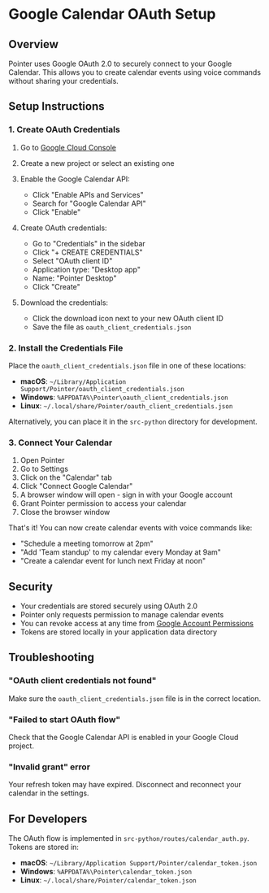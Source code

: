 # Google Calendar OAuth Setup

## Overview

Pointer uses Google OAuth 2.0 to securely connect to your Google Calendar. This allows you to create calendar events using voice commands without sharing your credentials.

## Setup Instructions

### 1. Create OAuth Credentials

1. Go to [Google Cloud Console](https://console.cloud.google.com/)
2. Create a new project or select an existing one
3. Enable the Google Calendar API:

   - Click "Enable APIs and Services"
   - Search for "Google Calendar API"
   - Click "Enable"

4. Create OAuth credentials:

   - Go to "Credentials" in the sidebar
   - Click "+ CREATE CREDENTIALS"
   - Select "OAuth client ID"
   - Application type: "Desktop app"
   - Name: "Pointer Desktop"
   - Click "Create"

5. Download the credentials:
   - Click the download icon next to your new OAuth client ID
   - Save the file as `oauth_client_credentials.json`

### 2. Install the Credentials File

Place the `oauth_client_credentials.json` file in one of these locations:

- **macOS**: `~/Library/Application Support/Pointer/oauth_client_credentials.json`
- **Windows**: `%APPDATA%\Pointer\oauth_client_credentials.json`
- **Linux**: `~/.local/share/Pointer/oauth_client_credentials.json`

Alternatively, you can place it in the `src-python` directory for development.

### 3. Connect Your Calendar

1. Open Pointer
2. Go to Settings
3. Click on the "Calendar" tab
4. Click "Connect Google Calendar"
5. A browser window will open - sign in with your Google account
6. Grant Pointer permission to access your calendar
7. Close the browser window

That's it! You can now create calendar events with voice commands like:

- "Schedule a meeting tomorrow at 2pm"
- "Add 'Team standup' to my calendar every Monday at 9am"
- "Create a calendar event for lunch next Friday at noon"

## Security

- Your credentials are stored securely using OAuth 2.0
- Pointer only requests permission to manage calendar events
- You can revoke access at any time from [Google Account Permissions](https://myaccount.google.com/permissions)
- Tokens are stored locally in your application data directory

## Troubleshooting

### "OAuth client credentials not found"

Make sure the `oauth_client_credentials.json` file is in the correct location.

### "Failed to start OAuth flow"

Check that the Google Calendar API is enabled in your Google Cloud project.

### "Invalid grant" error

Your refresh token may have expired. Disconnect and reconnect your calendar in the settings.

## For Developers

The OAuth flow is implemented in `src-python/routes/calendar_auth.py`. Tokens are stored in:

- **macOS**: `~/Library/Application Support/Pointer/calendar_token.json`
- **Windows**: `%APPDATA%\Pointer\calendar_token.json`
- **Linux**: `~/.local/share/Pointer/calendar_token.json`
